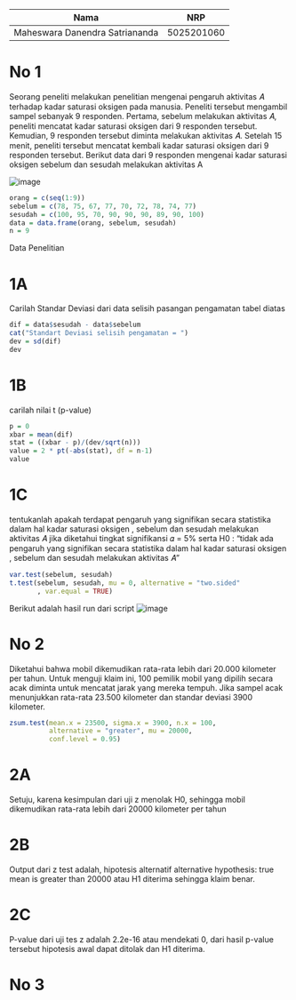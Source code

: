 Nama | NRP
---------- | ----------
Maheswara Danendra Satriananda | 5025201060

# No 1
Seorang peneliti melakukan penelitian mengenai pengaruh aktivitas 𝐴 terhadap
kadar saturasi oksigen pada manusia. Peneliti tersebut mengambil sampel
sebanyak 9 responden. Pertama, sebelum melakukan aktivitas 𝐴, peneliti mencatat
kadar saturasi oksigen dari 9 responden tersebut. Kemudian, 9 responden tersebut
diminta melakukan aktivitas 𝐴. Setelah 15 menit, peneliti tersebut mencatat kembali
kadar saturasi oksigen dari 9 responden tersebut. Berikut data dari 9 responden
mengenai kadar saturasi oksigen sebelum dan sesudah melakukan aktivitas A

![image](https://user-images.githubusercontent.com/73051874/170871152-874a6f3f-490c-4027-8d23-7fccb574b192.png)

```r
orang = c(seq(1:9))
sebelum = c(78, 75, 67, 77, 70, 72, 78, 74, 77)
sesudah = c(100, 95, 70, 90, 90, 90, 89, 90, 100)
data = data.frame(orang, sebelum, sesudah)
n = 9
```

Data Penelitian

# 1A
Carilah Standar Deviasi dari data selisih pasangan pengamatan tabel
diatas

```r
dif = data$sesudah - data$sebelum
cat("Standart Deviasi selisih pengamatan = ")
dev = sd(dif)
dev
```

# 1B
carilah nilai t (p-value)

```r
p = 0
xbar = mean(dif)
stat = ((xbar - p)/(dev/sqrt(n)))
value = 2 * pt(-abs(stat), df = n-1)
value
```

# 1C 
tentukanlah apakah terdapat pengaruh yang signifikan secara statistika
dalam hal kadar saturasi oksigen , sebelum dan sesudah melakukan
aktivitas 𝐴 jika diketahui tingkat signifikansi 𝛼 = 5% serta H0 : “tidak ada
pengaruh yang signifikan secara statistika dalam hal kadar saturasi
oksigen , sebelum dan sesudah melakukan aktivitas 𝐴”

```r
var.test(sebelum, sesudah)
t.test(sebelum, sesudah, mu = 0, alternative = "two.sided"
       , var.equal = TRUE)
```
Berikut adalah hasil run dari script
![image](https://user-images.githubusercontent.com/73051874/170871719-531e836d-8d27-4d1c-ab70-b939cec2a03a.png)


# No 2
Diketahui bahwa mobil dikemudikan rata-rata lebih dari 20.000 kilometer per tahun.
Untuk menguji klaim ini, 100 pemilik mobil yang dipilih secara acak diminta untuk
mencatat jarak yang mereka tempuh. Jika sampel acak menunjukkan rata-rata
23.500 kilometer dan standar deviasi 3900 kilometer.

```r
zsum.test(mean.x = 23500, sigma.x = 3900, n.x = 100,
          alternative = "greater", mu = 20000,
          conf.level = 0.95)
```

# 2A
Setuju, karena kesimpulan dari uji z menolak H0, sehingga mobil dikemudikan rata-rata lebih dari 20000 kilometer per tahun

# 2B
Output dari z test adalah, hipotesis alternatif alternative hypothesis: true mean is greater than 20000 atau H1 diterima sehingga klaim benar. 

# 2C
P-value dari uji tes z adalah 2.2e-16 atau mendekati 0, dari hasil p-value tersebut hipotesis awal dapat ditolak dan H1 diterima.


# No 3



